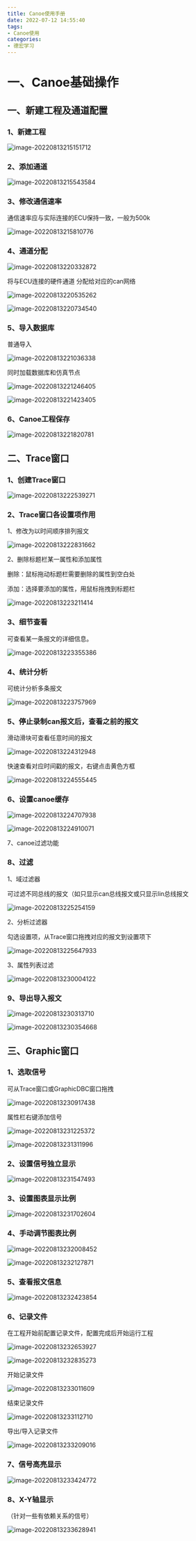 ```yaml
---
title: Canoe使用手册
date: 2022-07-12 14:55:40
tags:
- Canoe使用
categories:
- 德宏学习
---
```


# 一、Canoe基础操作

## 一、新建工程及通道配置

### 1、新建工程

![image-20220813215151712](\img\image-20220813215151712.png)

### 2、添加通道

![image-20220813215543584](\img\image-20220813215543584.png)

### 3、修改通信速率

通信速率应与实际连接的ECU保持一致，一般为500k

![image-20220813215810776](\img\image-20220813215810776.png)

### 4、通道分配

![image-20220813220332872](\img\image-20220813220332872.png)

将与ECU连接的硬件通道 分配给对应的can网络

![image-20220813220535262](\img\image-20220813220535262.png)

![image-20220813220734540](\img\image-20220813220734540.png)

### 5、导入数据库

普通导入

![image-20220813221036338](\img\image-20220813221036338.png)

同时加载数据库和仿真节点

![image-20220813221246405](\img\image-20220813221246405.png)

![image-20220813221423405](\img\image-20220813221423405.png)

### 6、Canoe工程保存

![image-20220813221820781](\img\image-20220813221820781.png)

## 二、Trace窗口

### 1、创建Trace窗口

![image-20220813222539271](\img\image-20220813222539271.png)

### 2、Trace窗口各设置项作用

1、修改为以时间顺序排列报文

![image-20220813222831662](\img\image-20220813222831662.png)

2、删除标题栏某一属性和添加属性

删除：鼠标拖动标题栏需要删除的属性到空白处

添加：选择要添加的属性，用鼠标拖拽到标题栏

![image-20220813223211414](\img\image-20220813223211414.png)

### 3、细节查看

可查看某一条报文的详细信息。

![image-20220813223355386](\img\image-20220813223355386.png)

### 4、统计分析

可统计分析多条报文

![image-20220813223757969](\img\image-20220813223757969.png)

### 5、停止录制can报文后，查看之前的报文

滑动滑块可查看任意时间的报文

![image-20220813224312948](\img\image-20220813224312948.png)

快速查看对应时间戳的报文，右键点击黄色方框

![image-20220813224555445](\img\image-20220813224555445.png)

### 6、设置canoe缓存

![image-20220813224707938](\img\image-20220813224707938.png)

![image-20220813224910071](\img\image-20220813224910071.png)

7、canoe过滤功能

### 8、过滤

1、域过滤器

可过滤不同总线的报文（如只显示can总线报文或只显示lin总线报文

![image-20220813225254159](\img\image-20220813225254159.png)

2、分析过滤器

勾选设置项，从Trace窗口拖拽对应的报文到设置项下

![image-20220813225647933](\img\image-20220813225647933.png)

3、属性列表过滤

![image-20220813230004122](\img\image-20220813230004122.png)

### 9、导出导入报文

![image-20220813230313710](\img\image-20220813230313710.png)

![image-20220813230354668](\img\image-20220813230354668.png)

## 三、Graphic窗口 

### 1、选取信号

可从Trace窗口或GraphicDBC窗口拖拽

![image-20220813230917438](\img\image-20220813230917438.png)

属性栏右键添加信号

![image-20220813231225372](\img\image-20220813231225372.png)

![image-20220813231311996](\img\image-20220813231311996.png)

### 2、设置信号独立显示

![image-20220813231547493](\img\image-20220813231547493.png)

### 3、设置图表显示比例

![image-20220813231702604](\img\image-20220813231702604.png)

### 4、手动调节图表比例

![image-20220813232008452](\img\image-20220813232008452.png)

![image-20220813232127871](\img\image-20220813232127871.png)

### 5、查看报文信息

![image-20220813232423854](\img\image-20220813232423854.png)

### 6、记录文件

在工程开始前配置记录文件，配置完成后开始运行工程

![image-20220813232653927](\img\image-20220813232653927.png)

![image-20220813232835273](\img\image-20220813232835273.png)

开始记录文件

![image-20220813233011609](\img\image-20220813233011609.png)

结束记录文件

![image-20220813233112710](\img\image-20220813233112710.png)

导出/导入记录文件

![image-20220813233209016](\img\image-20220813233209016.png)

### 7、信号高亮显示

![image-20220813233424772](\img\image-20220813233424772.png)

### 8、X-Y轴显示

（针对一些有依赖关系的信号）

![image-20220813233628941](\img\image-20220813233628941.png)